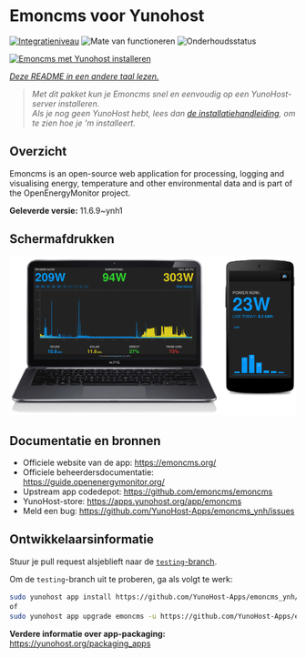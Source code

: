 <!--
NB: Deze README is automatisch gegenereerd door <https://github.com/YunoHost/apps/tree/master/tools/readme_generator>
Hij mag NIET handmatig aangepast worden.
-->

# Emoncms voor Yunohost

[![Integratieniveau](https://dash.yunohost.org/integration/emoncms.svg)](https://ci-apps.yunohost.org/ci/apps/emoncms/) ![Mate van functioneren](https://ci-apps.yunohost.org/ci/badges/emoncms.status.svg) ![Onderhoudsstatus](https://ci-apps.yunohost.org/ci/badges/emoncms.maintain.svg)

[![Emoncms met Yunohost installeren](https://install-app.yunohost.org/install-with-yunohost.svg)](https://install-app.yunohost.org/?app=emoncms)

*[Deze README in een andere taal lezen.](./ALL_README.md)*

> *Met dit pakket kun je Emoncms snel en eenvoudig op een YunoHost-server installeren.*  
> *Als je nog geen YunoHost hebt, lees dan [de installatiehandleiding](https://yunohost.org/install), om te zien hoe je 'm installeert.*

## Overzicht

Emoncms is an open-source web application for processing, logging and visualising energy, temperature and other environmental data and is part of the OpenEnergyMonitor project.


**Geleverde versie:** 11.6.9~ynh1

## Schermafdrukken

![Schermafdrukken van Emoncms](./doc/screenshots/emoncms_graphic.png)

## Documentatie en bronnen

- Officiele website van de app: <https://emoncms.org/>
- Officiele beheerdersdocumentatie: <https://guide.openenergymonitor.org/>
- Upstream app codedepot: <https://github.com/emoncms/emoncms>
- YunoHost-store: <https://apps.yunohost.org/app/emoncms>
- Meld een bug: <https://github.com/YunoHost-Apps/emoncms_ynh/issues>

## Ontwikkelaarsinformatie

Stuur je pull request alsjeblieft naar de [`testing`-branch](https://github.com/YunoHost-Apps/emoncms_ynh/tree/testing).

Om de `testing`-branch uit te proberen, ga als volgt te werk:

```bash
sudo yunohost app install https://github.com/YunoHost-Apps/emoncms_ynh/tree/testing --debug
of
sudo yunohost app upgrade emoncms -u https://github.com/YunoHost-Apps/emoncms_ynh/tree/testing --debug
```

**Verdere informatie over app-packaging:** <https://yunohost.org/packaging_apps>
